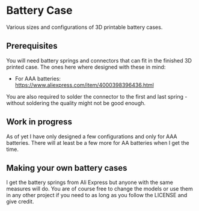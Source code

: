 # Battery Case
Various sizes and configurations of 3D printable battery cases.

## Prerequisites
You will need battery springs and connectors that can fit in the finished 3D printed case. The ones here where designed with these in mind:
- For AAA batteries: https://www.aliexpress.com/item/4000398396436.html

You are also required to solder the connector to the first and last spring - without soldering the quality might not be good enough.

## Work in progress
As of yet I have only designed a few configurations and only for AAA batteries. There will at least be a few more for AA batteries when I get the time.

## Making your own battery cases

I get the battery springs from Ali Express but anyone with the same measures will do. You are of course free to change the models or use them in any other project if you need to as long as you follow the LICENSE and give credit.